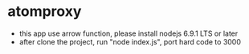 # atomproxy

* this app use arrow function, please install nodejs 6.9.1 LTS or later
* after clone the project, run "node index.js", port hard code to 3000

